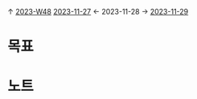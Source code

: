 
↑ [2023-W48](2023-W48.md)
[2023-11-27](2023-11-27.md) ← 2023-11-28 → [2023-11-29](2023-11-29.md)


# 목표



# 노트




